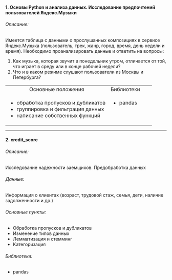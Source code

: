 #### 1. Основы Python и анализа данных. Исследование предпочтений пользователей Яндекс.Музыки

###### Описание: 
Имеется таблица с данными о прослушанных композициях в сервисе Яндекс.Музыка (пользователь, трек, жанр, город, время, день недели и время). Необходимо проанализировать данные и ответить на вопросы:
1. Как музыка, которая звучит в понедельник утром, отличается от той, что играет в среду или в конце рабочей недели? 
2. Что и в каком режиме слушают пользователи из Москвы и Петербурга?

<table width="100%" >
    <tr>
      <td width="70%" align="center"> Основные положения </td> 
      <td width="30%" > Библиотеки </td> 
    </tr> 
    <tr>
     <td align="left" >
       <ul> 
         <li>обработка пропусков и дубликатов</li> 
         <li>группировка и фильтрация данных</li>
         <li>написание собственных функций</li> 
       </ul> 
      </td> 
     <td valign="top" align="left" >  
       <ul> 
         <li> pandas </li> 
       </ul> </td> 
    </tr> 
   </table> 

---

#### 2. credit_score

###### Описание: 
Исследование надежности заемщиков. Предобработка данных

###### Данные:
Информация о клиентах (возраст, трудовой стаж, семья, дети, наличие задолженности и др.)

###### Основные пункты:
- Обработка пропусков и дубликатов
- Изменение типов данных
- Лемматизация и стемминг
- Категоризация

###### Библиотеки:
- pandas

